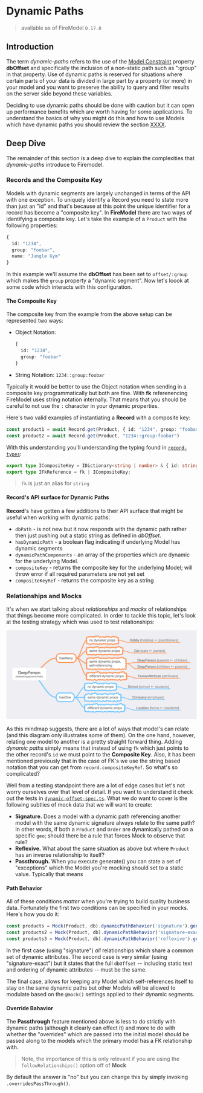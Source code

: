 # Dynamic Paths

> available as of FireModel `0.17.0`

## Introduction

The term _dynamic-paths_ refers to the use of the [Model Constraint](../modeling/model-constraints.html) property **dbOffset** and specifically the inclusion of a non-static path such as ":group" in that property. Use of dynamic paths is reserved for situations where certain parts of your data is divided in large part by a property (or more) in your model and you want to preserve the ability to query and filter results on the server side beyond these variables.

Deciding to use dynamic paths should be done with caution but it can open up performance benefits which are worth having for some applications. To understand the basics of why you might do this and how to use Models which have dynamic paths you should review the section [XXXX](../modeling/model-constraints.html#).

## Deep Dive

The remainder of this section is a deep dive to explain the complexities that _dynamic-paths_ introduce to Firemodel.

### Records and the Composite Key

Models with dynamic segments are largely unchanged in terms of the API with one exception. To uniquely identify a Record you need to state more than just an "id" and that's because at this point the unique identifier for a record has become a "composite key". In **FireModel** there are two ways of identifying a composite key. Let's take the example of a `Product` with the following properties:

```typescript
{
  id: "1234",
  group: "foobar",
  name: "Jungle Gym"
}
```

In this example we'll assume the **dbOffset** has been set to `offset/:group` which makes the `group` property a "dynamic segment". Now let's loook at some code which interacts with this configuration.

#### The Composite Key

The composite key from the example from the above setup can be represented two ways:

- Object Notation:

  ```typescript
  {
    id: "1234",
    group: "foobar"
  }
  ```

- String Notation: `1234::group:foobar`

Typically it would be better to use the Object notation when sending in a composite key programmatically but both are fine. With **fk** referenencing FireModel uses string notation internally. That means that you should be careful to not use the `:` character in your dynamic properties.

Here's two valid examples of instantiating a **Record** with a composite key:

```typescript
const product1 = await Record.get(Product, { id: "1234", group: "foobar" });
const product2 = await Record.get(Product, "1234::group:foobar")
```

With this understanding you'll understanding the typing found in [`record-types`](https://github.com/forest-fire/firemodel/blob/master/src/%40types/record-types.ts):

```typescript
export type ICompositeKey = IDictionary<string | number> & { id: string };
export type IFkReference = fk | ICompositeKey;
```

> `fk` is just an alias for `string`

#### Record's API surface for Dynamic Paths

**Record**'s have gotten a few additions to their API surface that might be useful when working with dynamic paths:

- `dbPath` - is not new but it now responds with the dynamic path rather then just pushing out a static string as defined in _dbOffset_.
- `hasDynamicPath` - a boolean flag indicating if underlying Model has dynamic segments
- `dynamicPathComponents` - an array of the properties which are dynamic for the underlying Model.
- `compositeKey` - returns the composite key for the underlying Model; will throw error if all required parameters are not yet set
- `compositeKeyRef` - returns the composite key as a string

### Relationships and Mocks

It's when we start talking about _relationships_ and _mocks_ of relationships that things become more complicated. In order to tackle this topic, let's look at the testing strategy which was used to test relationships:

![test strategy](./assets/test-strategy.png)

As this mindmap suggests, there are a lot of ways that model's can relate (and this diagram only illustrates some of them). On the one hand, however, relating one model to another is a pretty straight forward thing. Adding _dynamic paths_ simply means that instead of using `fk` which just points to the other record's `id` we must point to the **Composite Key**. Also, it has been mentioned previously that in the case of FK's we use the string based notation that you can get from `record.compositeKeyRef`. So what's so complicated?

Well from a testing standpoint there are a lot of edge cases but let's not worry ourselves over that level of detail. If you want to understand it check out the tests in [`dynamic-offset-spec.ts`](). What we do want to cover is the following subtlies of mock data that we will want to create:

- **Signature.** Does a model with a dynamic path referencing another model with the same dynamic signature always relate to the same path? In other words, if both a `Product` and `Order` are dynamically pathed on a specific `geo`; should there be a rule that forces Mock to observe that rule?
- **Reflexive.** What about the same situation as above but where `Product` has an inverse relationship to itself?
- **Passthrough.** When you execute generate() you can state a set of "exceptions" which the Model you're mocking should set to a static value. Typically that means

#### Path Behavior

All of these conditions _matter_ when you're trying to build quality business data. Fortunately the first two conditions can be specified in your mocks. Here's how you do it:

```typescript
const products = Mock(Product, db).dynamicPathBehavior('signature').generate(10);
const products2 = Mock(Product, db).dynamicPathBehavior('signature-exact').generate(10);
const products3 = Mock(Product, db).dynamicPathBehavior('reflexive').generate(10);
```

In the first case (using "signature") _all_ relationships which share a common set of dynamic attributes. The second case is very similar (using "signature-exact") but it states that the full `dbOffset` -- including static text and ordering of dynamic attributes -- must be the same.

The final case, allows for keeping any Model which self-references itself to stay on the same dynamic paths but other Models will be allowed to modulate based on the `@mock()` settings applied to their dynamic segments.

#### Override Bahavior

The **Passthrough** feature mentioned above is less to do strictly with dynamic paths (although it clearly can effect it) and more to do with whether the "overrides" which are passed into the initial model should be passed along to the models which the primary model has a FK relationship with.

> Note, the importance of this is only relevant if you are using the `followRelationships()` option off of **Mock**

By default the answer is "no" but you can change this by simply invoking `.overridesPassThrough()`.
